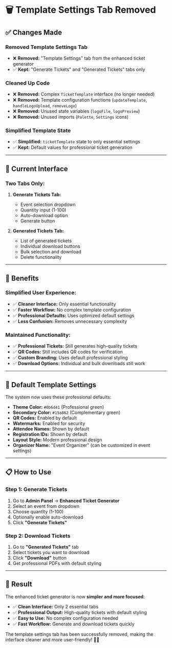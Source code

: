 # 🗑️ **Template Settings Tab Removed**

## ✅ **Changes Made**

### **Removed Template Settings Tab**
- ❌ **Removed:** "Template Settings" tab from the enhanced ticket generator
- ✅ **Kept:** "Generate Tickets" and "Generated Tickets" tabs only

### **Cleaned Up Code**
- ❌ **Removed:** Complex `TicketTemplate` interface (no longer needed)
- ❌ **Removed:** Template configuration functions (`updateTemplate`, `handleLogoUpload`, `removeLogo`)
- ❌ **Removed:** Unused state variables (`logoFile`, `logoPreview`)
- ❌ **Removed:** Unused imports (`Palette`, `Settings` icons)

### **Simplified Template State**
- ✅ **Simplified:** `ticketTemplate` state to only essential settings
- ✅ **Kept:** Default values for professional ticket generation

---

## 🎯 **Current Interface**

### **Two Tabs Only:**
1. **Generate Tickets Tab:**
   - Event selection dropdown
   - Quantity input (1-100)
   - Auto-download option
   - Generate button

2. **Generated Tickets Tab:**
   - List of generated tickets
   - Individual download buttons
   - Bulk selection and download
   - Delete functionality

---

## 🚀 **Benefits**

### **Simplified User Experience:**
- ✅ **Cleaner Interface:** Only essential functionality
- ✅ **Faster Workflow:** No complex template configuration
- ✅ **Professional Defaults:** Uses optimized default settings
- ✅ **Less Confusion:** Removes unnecessary complexity

### **Maintained Functionality:**
- ✅ **Professional Tickets:** Still generates high-quality tickets
- ✅ **QR Codes:** Still includes QR codes for verification
- ✅ **Custom Branding:** Uses default professional styling
- ✅ **Download Options:** Individual and bulk downloads still work

---

## 🎨 **Default Template Settings**

The system now uses these professional defaults:
- **Theme Color:** `#0b6d41` (Professional green)
- **Secondary Color:** `#15a862` (Complementary green)
- **QR Codes:** Enabled by default
- **Watermarks:** Enabled for security
- **Attendee Names:** Shown by default
- **Registration IDs:** Shown by default
- **Layout Style:** Modern professional design
- **Organizer Name:** "Event Organizer" (can be customized in event settings)

---

## 📋 **How to Use**

### **Step 1: Generate Tickets**
1. Go to **Admin Panel** → **Enhanced Ticket Generator**
2. Select an event from dropdown
3. Choose quantity (1-100)
4. Optionally enable auto-download
5. Click **"Generate Tickets"**

### **Step 2: Download Tickets**
1. Go to **"Generated Tickets"** tab
2. Select tickets you want to download
3. Click **"Download"** button
4. Get professional PDFs with default styling

---

## 🎉 **Result**

The enhanced ticket generator is now **simpler and more focused**:
- ✅ **Clean Interface:** Only 2 essential tabs
- ✅ **Professional Output:** High-quality tickets with default styling
- ✅ **Easy to Use:** No complex configuration needed
- ✅ **Fast Workflow:** Generate and download tickets quickly

The template settings tab has been successfully removed, making the interface cleaner and more user-friendly! 🎫✨
